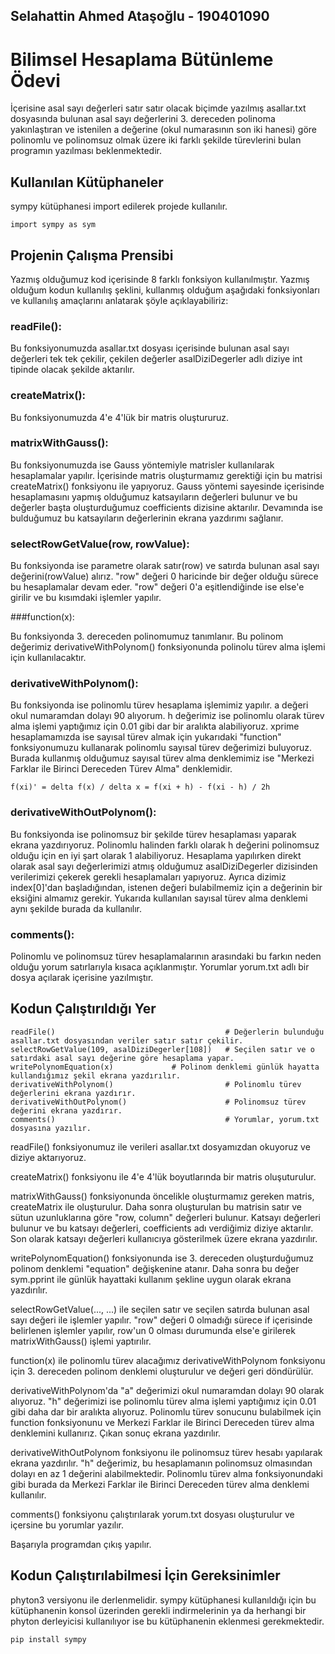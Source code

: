 ## Selahattin Ahmed Ataşoğlu - 190401090

# Bilimsel Hesaplama Bütünleme Ödevi

İçerisine asal sayı değerleri satır satır olacak biçimde yazılmış asallar.txt dosyasında bulunan
asal sayı değerlerini 3. dereceden polinoma yakınlaştıran ve istenilen a değerine
(okul numarasının son iki hanesi) göre polinomlu ve polinomsuz olmak üzere
iki farklı şekilde türevlerini bulan programın yazılması beklenmektedir.

## Kullanılan Kütüphaneler

sympy kütüphanesi import edilerek projede kullanılır.

	import sympy as sym


## Projenin Çalışma Prensibi

Yazmış olduğumuz kod içerisinde 8 farklı fonksiyon kullanılmıştır. Yazmış olduğum kodun kullanılış
şeklini, kullanmış olduğum aşağıdaki fonksiyonları ve kullanılış amaçlarını anlatarak şöyle açıklayabiliriz:

### readFile():

Bu fonksiyonumuzda asallar.txt dosyası içerisinde bulunan asal sayı değerleri tek tek çekilir,
çekilen değerler asalDiziDegerler adlı diziye int tipinde olacak şekilde aktarılır.

### createMatrix():

Bu fonksiyonumuzda 4'e 4'lük bir matris oluştururuz.

### matrixWithGauss():

Bu fonksiyonumuzda ise Gauss yöntemiyle matrisler kullanılarak hesaplamalar yapılır. İçerisinde
matris oluşturmamız gerektiği için bu matrisi createMatrix() fonksiyonu ile yapıyoruz.
Gauss yöntemi sayesinde içerisinde hesaplamasını yapmış olduğumuz katsayıların değerleri bulunur
ve bu değerler başta oluşturduğumuz coefficients dizisine aktarılır. Devamında ise bulduğumuz bu 
katsayıların değerlerinin ekrana yazdırımı sağlanır.

### selectRowGetValue(row, rowValue):

Bu fonksiyonda ise parametre olarak satır(row) ve satırda bulunan asal sayı değerini(rowValue)
alırız. "row" değeri 0 haricinde bir değer olduğu sürece bu hesaplamalar devam eder. "row" değeri
0'a eşitlendiğinde ise else'e girilir ve bu kısımdaki işlemler yapılır.

###function(x):

Bu fonksiyonda 3. dereceden polinomumuz tanımlanır. Bu polinom değerimiz derivativeWithPolynom()
fonksiyonunda polinolu türev alma işlemi için kullanılacaktır.

### derivativeWithPolynom():

Bu fonksiyonda ise polinomlu türev hesaplama işlemimiz yapılır. a değeri okul numaramdan dolayı 90
alıyorum. h değerimiz ise polinomlu olarak türev alma işlemi yaptığımız için 0.01 gibi dar bir aralıkta
alabiliyoruz. xprime hesaplamamızda ise sayısal türev almak için yukarıdaki "function" fonksiyonumuzu
kullanarak polinomlu sayısal türev değerimizi buluyoruz. Burada kullanmış olduğumuz sayısal türev alma
denklemimiz ise "Merkezi Farklar ile Birinci Dereceden Türev Alma" denklemidir. 

	f(xi)' = delta f(x) / delta x = f(xi + h) - f(xi - h) / 2h

### derivativeWithOutPolynom():

Bu fonksiyonda ise polinomsuz bir şekilde türev hesaplaması yaparak ekrana yazdırıyoruz.
Polinomlu halinden farklı olarak h değerini polinomsuz olduğu için en iyi şart olarak 1 alabiliyoruz.
Hesaplama yapılırken direkt olarak asal sayı değerlerimizi atmış olduğumuz asalDiziDegerler dizisinden
verilerimizi çekerek gerekli hesaplamaları yapıyoruz. Ayrıca dizimiz index[0]'dan başladığından, 
istenen değeri bulabilmemiz için a değerinin bir eksiğini almamız gerekir. Yukarıda kullanılan
sayısal türev alma denklemi aynı şekilde burada da kullanılır.

### comments():

Polinomlu ve polinomsuz türev hesaplamalarının arasındaki bu farkın neden olduğu yorum satırlarıyla
kısaca açıklanmıştır. Yorumlar yorum.txt adlı bir dosya açılarak içerisine yazılmıştır.

## Kodun Çalıştırıldığı Yer

	readFile()                                      # Değerlerin bulunduğu asallar.txt dosyasından veriler satır satır çekilir.
	selectRowGetValue(109, asalDiziDegerler[108])   # Seçilen satır ve o satırdaki asal sayı değerine göre hesaplama yapar.
	writePolynomEquation(x)				# Polinom denklemi günlük hayatta kullandığımız şekil ekrana yazdırılır.
	derivativeWithPolynom()                         # Polinomlu türev değerlerini ekrana yazdırır.
	derivativeWithOutPolynom()                      # Polinomsuz türev değerini ekrana yazdırır.
	comments()                                      # Yorumlar, yorum.txt dosyasına yazılır.

readFile() fonksiyonumuz ile verileri asallar.txt dosyamızdan okuyoruz ve diziye aktarıyoruz.

createMatrix() fonksiyonu ile 4'e 4'lük boyutlarında bir matris oluşuturulur.

matrixWithGauss() fonksiyonunda öncelikle oluşturmamız gereken matris, createMatrix ile oluşturulur.
Daha sonra oluşturulan bu matrisin satır ve sütun uzunluklarına göre "row, column" değerleri bulunur.
Katsayı değerleri bulunur ve bu katsayı değerleri, coefficients adı verdiğimiz diziye aktarılır.
Son olarak katsayı değerleri kullanıcıya gösterilmek üzere ekrana yazdırılır.

writePolynomEquation() fonksiyonunda ise 3. dereceden oluşturduğumuz polinom denklemi "equation"
değişkenine atanır. Daha sonra bu değer sym.pprint ile günlük hayattaki kullanım şekline uygun olarak
ekrana yazdırılır.

selectRowGetValue(..., ...) ile seçilen satır ve seçilen satırda bulunan asal sayı değeri ile işlemler
yapılır. "row" değeri 0 olmadığı sürece if içerisinde belirlenen işlemler yapılır, row'un 0 olması durumunda
else'e girilerek matrixWithGauss() işlemi yaptırılır.

function(x) ile polinomlu türev alacağımız derivativeWithPolynom fonksiyonu için 3. dereceden polinom
denklemi oluşturulur ve değeri geri döndürülür.

derivativeWithPolynom'da "a" değerimizi okul numaramdan dolayı 90 olarak alıyoruz. "h" değerimizi ise
polinomlu türev alma işlemi yaptığımız için 0.01 gibi daha dar bir aralıkta alıyoruz. Polinomlu
türev sonucunu bulabilmek için function fonksiyonunu ve Merkezi Farklar ile Birinci Dereceden
türev alma denklemini kullanırız. Çıkan sonuç ekrana yazdırılır.

derivativeWithOutPolynom fonksiyonu ile polinomsuz türev hesabı yapılarak ekrana yazdırılır.
"h" değerimiz, bu hesaplamanın polinomsuz olmasından dolayı en az 1 değerini alabilmektedir.
Polinomlu türev alma fonksiyonundaki gibi burada da Merkezi Farklar ile Birinci Dereceden türev alma
denklemi kullanılır.

comments() fonksiyonu çalıştırılarak yorum.txt dosyası oluşturulur ve içersine bu yorumlar yazılır.

Başarıyla programdan çıkış yapılır.

## Kodun Çalıştırılabilmesi İçin Gereksinimler

phyton3 versiyonu ile derlenmelidir. sympy kütüphanesi kullanıldığı için bu kütüphanenin
konsol üzerinden gerekli indirmelerinin ya da herhangi bir phyton derleyicisi kullanılıyor ise 
bu kütüphanenin eklenmesi gerekmektedir. 
	
	pip install sympy
